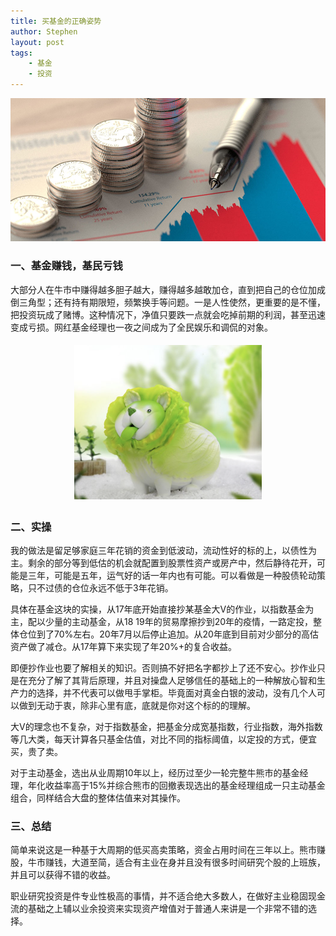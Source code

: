 ```yaml
---
title: 买基金的正确姿势
author: Stephen
layout: post
tags:
    - 基金
    - 投资
---
```


<img src="/assets/imgs/Betterment-Mutual-Funds.jpeg" alt="howtobuyfund" class="headimg"/>

### 一、基金赚钱，基民亏钱 

大部分人在牛市中赚得越多胆子越大，赚得越多越敢加仓，直到把自己的仓位加成倒三角型；还有持有期限短，频繁换手等问题。一是人性使然，更重要的是不懂，把投资玩成了赌博。这种情况下，净值只要跌一点就会吃掉前期的利润，甚至迅速变成亏损。网红基金经理也一夜之间成为了全民娱乐和调侃的对象。

<!--more-->

<p align="center">
<img src="/assets/imgs/caidog.png" alt="菜狗" width="300"  hspace="5" vspace="5"/>
</p>


### 二、实操



我的做法是留足够家庭三年花销的资金到低波动，流动性好的标的上，以债性为主。剩余的部分等到低估的机会就配置到股票性资产或房产中，然后静待花开，可能是三年，可能是五年，运气好的话一年内也有可能。可以看做是一种股债轮动策略，只不过债的仓位永远不低于3年花销。



具体在基金这块的实操，从17年底开始直接抄某基金大V的作业，以指数基金为主，配以少量的主动基金，从18 19年的贸易摩擦抄到20年的疫情，一路定投，整体仓位到了70%左右。20年7月以后停止追加。从20年底到目前对少部分的高估资产做了减仓。从17年算下来实现了年20%+的复合收益。



即便抄作业也要了解相关的知识。否则搞不好把名字都抄上了还不安心。抄作业只是在充分了解了其背后原理，并且对操盘人足够信任的基础上的一种解放心智和生产力的选择，并不代表可以做甩手掌柜。毕竟面对真金白银的波动，没有几个人可以做到无动于衷，除非心里有底，底就是你对这个标的的理解。



大V的理念也不复杂，对于指数基金，把基金分成宽基指数，行业指数，海外指数等几大类，每天计算各只基金估值，对比不同的指标阈值，以定投的方式，便宜买，贵了卖。



对于主动基金，选出从业周期10年以上，经历过至少一轮完整牛熊市的基金经理，年化收益率高于15%并综合熊市的回撤表现选出的基金经理组成一只主动基金组合，同样结合大盘的整体估值来对其操作。



### 三、总结



简单来说这是一种基于大周期的低买高卖策略，资金占用时间在三年以上。熊市赚股，牛市赚钱，大道至简，适合有主业在身并且没有很多时间研究个股的上班族，并且可以获得不错的收益。



职业研究投资是件专业性极高的事情，并不适合绝大多数人，在做好主业稳固现金流的基础之上辅以业余投资来实现资产增值对于普通人来讲是一个非常不错的选择。